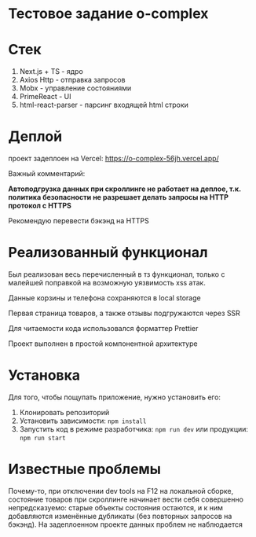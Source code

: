 # Тестовое задание o-complex

# Стек

1. Next.js + TS - ядро
2. Axios Http - отправка запросов
3. Mobx - управление состояниями
4. PrimeReact - UI
5. html-react-parser - парсинг входящей html строки

# Деплой

проект задеплоен на Vercel: https://o-complex-56jh.vercel.app/

Важный комментарий: 

**Автоподгрузка данных при скроллинге не работает на деплое, т.к. политика безопасности не разрешает делать запросы на HTTP протокол с HTTPS**

Рекомендую перевести бэкэнд на HTTPS

# Реализованный функционал

Был реализован весь перечисленный в тз функционал, только с малейшей поправкой на возможную уязвимость xss атак.

Данные корзины и телефона сохраняются в local storage

Первая страница товаров, а также отзывы подгружаются через SSR

Для читаемости кода использовался форматтер Prettier

Проект выполнен в простой компонентной архитектуре

# Установка

Для того, чтобы пощупать приложение, нужно установить его:

1. Клонировать репозиторий
2. Установить зависимости: `npm install`
3. Запустить код в режиме разработчика: `npm run dev` или продукции: `npm run start`

# Известные проблемы

Почему-то, при отключении dev tools на F12 на локальной сборке, состояние товаров при скроллинге начинает вести себя совершенно непредсказуемо: старые объекты состояния остаются, и к ним добавляются изменённые дубликаты (без повторных запросов на бэкэнд). На задеплоенном проекте данных проблем не наблюдается